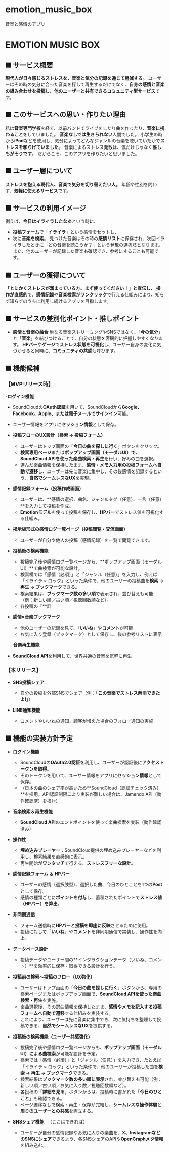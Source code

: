 


# emotion_music_box
音楽と感情のアプリ
# **EMOTION MUSIC BOX**

## **■ サービス概要**

**現代人が日々感じるストレスを、音楽と気分の記録を通じて軽減する。**
ユーザーはその時の気分に合った音楽を探して再生するだけでなく、**自身の感情と音楽の組み合わせを投稿し、他のユーザーと共有できるコミュニティ型サービス**です。

## **■ このサービスへの思い・作りたい理由**

私は**音楽専門学校**を経て、以前バンドでライブをしたり曲を作ったり、**音楽に携わること**をしていました。
**音楽なしでは生きられない**人間でした。
小学生の時から**iPod**などを使用し、気分によってどんなジャンルの音楽を聴いていたかで**ストレスを和らげていました**。
音楽によるストレス発散は、僕だけじゃなく**誰しもがそうです**。
だからこそ、このアプリを作りたいと思いました。

## **■ ユーザー層について**

**ストレスを抱える現代人、音楽で気分を切り替えたい人。**
年齢や性別を問わず、**気軽に使えるサービス**です。

## **■ サービスの利用イメージ**

例えば、**今日はイライラしたなあ**という時に、
- **投稿フォーム**で「**イライラ**」という感情をセットし、
- 次に**音楽を検索**。
見つけた音楽はその時の**感情リスト**に保存され、次回イライラしたときに「どの音楽を聴こうか？」という発散の選択肢となります。
また、他のユーザーが記録した音楽も確認でき、参考にすることも可能です。

## **■ ユーザーの獲得について**

**「とにかくストレスが溜まっている方、まず使ってください！」**と宣伝し、
操作が**直感的**で、**感情記録**や**音楽検索**が**ワンクリック**で行える仕組みにより、知らず知らずのうちに利用し続けるアプリを目指します。

## **■ サービスの差別化ポイント・推しポイント**

- **感情と音楽の融合**
  単なる音楽ストリーミングやSNSではなく、「**今の気分**」と「**音楽**」を結びつけることで、自分の状態を客観的に把握しやすくなります。
  **HPバー**や**ゲージ**で**ストレス状態を可視化**し、ユーザー自身の変化に気づかせると同時に、**コミュニティの共感**も呼びます。

## **■ 機能候補**

### **【MVPリリース時】**

-**ログイン機能**
  - SoundCloudの**OAuth認証**を用いて、SoundCloudから**Google、Facebook、Apple、または電子メールでサインイン**可能。
  - ユーザー情報をアプリに**セッション情報**として保存。

- **投稿フローのUX設計（検索 → 投稿フォーム）**
  - ユーザーはトップ画面の「**今日の曲を探しに行く**」ボタンをクリック。
  - **検索専用ページ**または**ポップアップ画面（モーダルUI）**で、SoundCloud APIを使った**楽曲検索・再生**を行い、好みの曲を選択。
  - 選んだ楽曲情報を保持したまま、**感情・メモ入力用の投稿フォームへ自動で遷移**し、ユーザーは先に音楽に集中し、その後感情を記録するという、**自然でシームレスなUX**を実現。

- **感情記録フォーム（投稿作成画面）**
  - ユーザーは、**感情の選択、曲名、ジャンルタグ（任意）、一言（任意）**を入力して投稿を作成。
  - **Emotionモデル**を使って投稿を保存し、**HPバー**でストレス値を可視化する仕組み。

- **掲示板形式の感情ログ一覧ページ（投稿閲覧・交流画面）**
  - ユーザーが自分や他人の投稿（感情記録）を一覧で閲覧できます。

- **投稿後の検索機能**
  - 投稿完了後や感情ログ一覧ページから、**ポップアップ画面（モーダルUI）**で曲検索が可能な設計。
  - 検索欄では「感情（必須）」と「ジャンル（任意）」を入力し、例えば「イライラ × ロック」といった条件で、他のユーザーの投稿曲を**検索 → 再生 → ブックマーク**できる。
  - 検索結果は、**ブックマーク数の多い順**で表示され、並び替えも可能（例：新しい順／古い順／視聴回数順など）。
  - 各投稿の「**詳
- **感情×音楽ブックマーク**
  - 他のユーザーの記録を見て、「**いいね**」や**コメント**が可能
  - お気に入り登録（ブックマーク）として保存し、後の参考リストに表示

　- **音楽再生機能**

  - **SoundCloud API**を利用して、世界共通の音楽を気軽に再生


### **【本リリース】**

- **SNS投稿シェア**
  - 自分の投稿を外部SNSでシェア（例：**「この音楽でストレス解消できたよ!」**）

- **LINE通知機能**
  - コメントやいいねの通知、顧客が増えた場合のフォロー通知の実施

## **■ 機能の実装方針予定**

- **ログイン機能**
  - SoundCloudの**OAuth2.0認証**を利用し、ユーザーが認証後に**アクセストークンを取得**。  
  - そのトークンを用いて、ユーザー情報をアプリに**セッション情報**として保存。  
  - （日本の曲のシェア率が高いため**SoundCloud（認証チェック済み）**を採用。API認証制限二より実装が難しい場合は、Jamendo API（動作確認済）を検討）

- **音楽検索＆再生機能**
  - **SoundCloud API**のエンドポイントを使って楽曲検索を実装（動作確認済み）

- **操作性**
  - **埋め込みプレーヤー**：SoundCloud提供の埋め込みプレーヤーなどを利用し、検索結果を直感的に表示。  
  - 再生開始が**ワンタッチ**で行える、**ストレスフリーな設計**。

- **感情記録フォーム ＆ HPバー**  
  - ユーザーの感情（選択肢型）、選択した曲、今日のひとことを1つの**Post**として保存。  
  - 感情の種類ごとに**ポイントを付与**し、蓄積されたポイントで**ストレス値（HPバー）を算出**。

- **非同期通信**  
  - フォーム送信時に**HPバーと投稿を即座に反映**させるために使用。  
  - 投稿に対して「**いいね**」や**コメント**を非同期通信で実装し、操作性を向上。

- **データベース設計**  
  - 投稿データやユーザー間の**インタラクションデータ（いいね、コメント）**を効率的に保存・取得できる設計を行う。

- **投稿前の検索〜投稿のフロー（UX強化）**  
  - ユーザーはトップ画面の「**今日の曲を探しに行く**」ボタンから、専用の検索ページまたはポップアップ画面で、**SoundCloud APIを使った楽曲検索・再生**を実施。  
  - 楽曲選択後、その選曲情報を保持したまま、**感情やメモを記入する投稿フォームへ自動で遷移**する仕組みを実装する。  
  - これにより、ユーザーは先に音楽に集中でき、次に気持ちを整理して投稿できる、**自然でシームレスなUX**を提供する。

- **投稿後の検索機能（ユーザー共感強化）**  
  - 投稿完了後や感情ログ一覧ページからも、**ポップアップ画面（モーダルUI）による曲検索**が可能な設計を予定。  
  - 検索では「感情（必須）」と「ジャンル（任意）」を入力でき、たとえば「イライラ × ロック」といった条件で、他のユーザーが投稿した曲を**検索 → 再生 → ブックマーク**できる。  
  - 検索結果は**ブックマーク数の多い順に表示**され、並び替えも可能（例：新しい順／古い順／お気に入り数／視聴回数順など）。  
  - 各投稿の「**詳細を見る**」ボタンからは、投稿時に書かれた「**今日のひとこと**」も確認できる。  
  - ページ遷移なしで検索・再生・保存が完結し、**シームレスな操作体験**と**周りのユーザーとの共感**を両立する。


- **SNSシェア機能** 　（ここはできれば） 
  - ユーザーが自分の感情記録やお気に入りの楽曲を、**X、InstagramなどのSNSにシェア**できるよう、各SNSシェアのAPIや**OpenGraphメタ情報**を組み込む。
